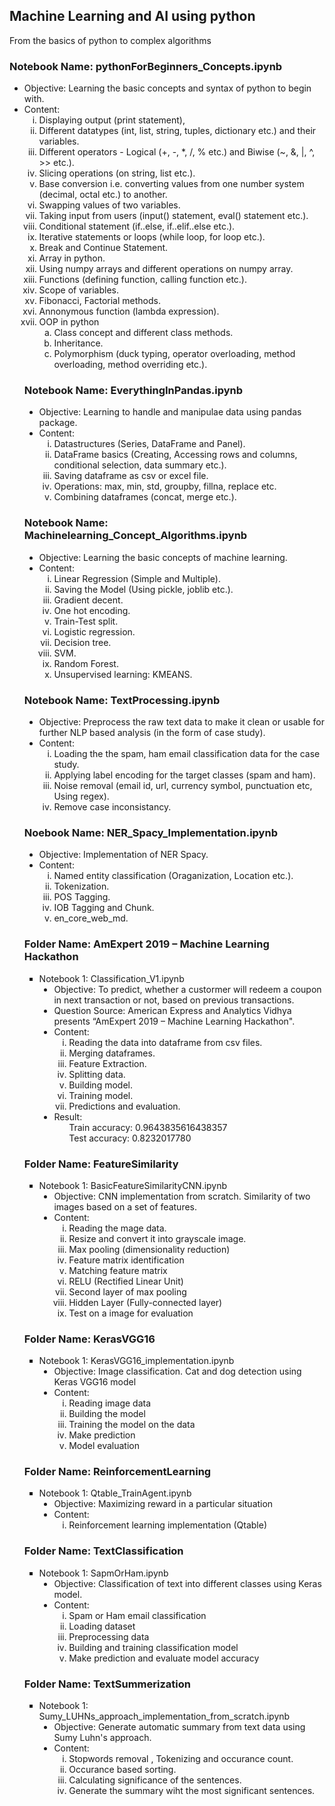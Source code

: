 
## Machine Learning and AI using python

From the basics of python to complex algorithms

### Notebook Name: pythonForBeginners_Concepts.ipynb
  <ul type="disc">
    <li> Objective: Learning the basic concepts and syntax of python to begin with.</li>
    <li> Content:
      <ol type="i">
        <li> Displaying output (print statement), </li>
        <li> Different datatypes (int, list, string, tuples, dictionary etc.) and their variables. </li>
        <li> Different operators - Logical (+, -, *, /, % etc.) and Biwise (~, &, |, ^, >> etc.). </li>
        <li> Slicing operations (on string, list etc.). </li>
        <li> Base conversion i.e. converting values from one number system (decimal, octal etc.) to another. </li>
        <li> Swapping values of two variables. </li>
        <li> Taking input from users (input() statement, eval() statement etc.). </li>
        <li> Conditional statement (if..else, if..elif..else etc.). </li>
        <li> Iterative statements or loops (while loop, for loop etc.). </li>
        <li> Break and Continue Statement. </li>
        <li> Array in python. </li>
        <li> Using numpy arrays and different operations on numpy array. </li> 
        <li> Functions (defining function, calling function etc.). </li>
        <li> Scope of variables. </li>
        <li> Fibonacci, Factorial methods. </li>
        <li> Annonymous function (lambda expression). </li>
        <li> OOP in python 
          <ol type="a">
            <li> Class concept and different class methods. </li>
            <li> Inheritance. </li>
            <li> Polymorphism (duck typing, operator overloading, method overloading, method overriding etc.). </li>
          </ol>
        </li>
      </ol>
    </li>
  </ol>
  
    
                  
### Notebook Name: EverythingInPandas.ipynb
  <ul type="disc">
    <li> Objective: Learning to handle and manipulae data using pandas package. </li>
    <li> Content: 
      <ol type="i">
        <li> Datastructures (Series, DataFrame and Panel). </li>
        <li> DataFrame basics (Creating, Accessing rows and columns, conditional selection, data summary etc.). </li>
        <li> Saving dataframe as csv or excel file. </li>
        <li> Operations: max, min, std, groupby, fillna, replace etc. </li>
        <li> Combining dataframes (concat, merge etc.). </li>
      </ol>
    </li>
  </ul>
           
### Notebook Name: Machinelearning_Concept_Algorithms.ipynb
  <ul type="disc">
    <li> Objective: Learning the basic concepts of machine learning. </li>
    <li> Content: 
      <ol type="i">
        <li> Linear Regression (Simple and Multiple). </li>
        <li> Saving the Model (Using pickle, joblib etc.). </li>
        <li> Gradient decent. </li>
        <li> One hot encoding. </li>
        <li> Train-Test split. </li>
        <li> Logistic regression. </li>
        <li> Decision tree. </li>
        <li> SVM. </li>
        <li> Random Forest. </li>
        <li> Unsupervised learning: KMEANS. </li>
      </ol>
    </li>
  </ul>    
  
### Notebook Name: TextProcessing.ipynb
  <ul type="disc">
    <li> Objective: Preprocess the raw text data to make it clean or usable for further NLP based analysis (in the form of case study). </li>
    <li> Content: 
      <ol type="i">
        <li> Loading the the spam, ham email classification data for the case study. </li>
        <li> Applying label encoding for the target classes (spam and ham). </li>
        <li> Noise removal (email id, url, currency symbol, punctuation etc, Using regex). </li>
        <li> Remove case inconsistancy. </li>
      </ol>
    </li>
  </ul>
             
### Noebook Name: NER_Spacy_Implementation.ipynb
  <ul type="disc">
    <li> Objective: Implementation of NER Spacy. </li>
    <li> Content: 
      <ol type="i">
        <li> Named entity classification (Oraganization, Location etc.). </li>
        <li> Tokenization. </li>
        <li> POS Tagging. </li>
        <li> IOB Tagging and Chunk. </li>
        <li> en_core_web_md. </li>
      </ol>
    </li>
  </ul>
             
### Folder Name: AmExpert 2019 – Machine Learning Hackathon
  <ul type="square">
    <li> Notebook 1: Classification_V1.ipynb
      <ul type="disc">
        <li> Objective: To predict, whether a custormer will redeem a coupon in next transaction or not, based on previous transactions. 
        </li>
        <li> Question Source: American Express and Analytics Vidhya presents “AmExpert 2019 – Machine Learning Hackathon". </li>
        <li> Content: 
          <ol type="i">
            <li> Reading the data into dataframe from csv files. </li>
            <li> Merging dataframes. </li>
            <li> Feature Extraction. </li>
            <li> Splitting data. </li>
            <li> Building model. </li>
            <li> Training model. </li>
            <li> Predictions and evaluation. </li>
          </ol>
        </li>
        <li> Result: 
          <ul type="none">
            <li> Train accuracy: 0.9643835616438357 </li>
            <li> Test accuracy: 0.8232017780 </li>
          </ul>
        </li>
      </ul>
    </li>
  </ul>

### Folder Name: FeatureSimilarity
  <ul type="square">
    <li> Notebook 1: BasicFeatureSimilarityCNN.ipynb
      <ul type="disc">
        <li> Objective: CNN implementation from scratch. Similarity of two images based on a set of features.
        </li>        
        <li> Content: 
          <ol type="i">
            <li> Reading the mage data. </li>
            <li> Resize and convert it into grayscale image. </li>
            <li> Max pooling (dimensionality reduction) </li>
            <li> Feature matrix identification </li>
            <li> Matching feature matrix </li>
            <li> RELU (Rectified Linear Unit) </li>
            <li> Second layer of max pooling </li>
            <li> Hidden Layer (Fully-connected layer) </li>
            <li> Test on a image for evaluation </li>
          </ol>
        </li>        
      </ul>
    </li>
  </ul>
  
### Folder Name: KerasVGG16
  <ul type="square">
    <li> Notebook 1: KerasVGG16_implementation.ipynb
      <ul type="disc">
        <li> Objective: Image classification. Cat and dog detection using Keras VGG16 model
        </li>        
        <li> Content: 
          <ol type="i">
            <li> Reading image data </li>
            <li> Building the model </li>
            <li> Training the model on the data </li>
            <li> Make prediction </li>
            <li> Model evaluation </li>            
          </ol>
        </li>        
      </ul>
    </li>
  </ul>

### Folder Name: ReinforcementLearning
  <ul type="square">
    <li> Notebook 1: Qtable_TrainAgent.ipynb
      <ul type="disc">
        <li> Objective: Maximizing reward in a particular situation
        </li>        
        <li> Content: 
          <ol type="i">
            <li> Reinforcement learning implementation (Qtable) </li>            
          </ol>
        </li>        
      </ul>
    </li>
  </ul>
  
### Folder Name: TextClassification
  <ul type="square">
    <li> Notebook 1: SapmOrHam.ipynb
      <ul type="disc">
        <li> Objective: Classification of text into different classes using Keras model.
        </li>        
        <li> Content: 
          <ol type="i">
            <li> Spam or Ham email classification</li>
            <li> Loading dataset </li>
            <li> Preprocessing data </li>
            <li> Building and training classification model </li>
            <li> Make prediction and evaluate model accuracy </li>            
          </ol>
        </li>        
      </ul>
    </li>
  </ul>
  
  
### Folder Name: TextSummerization
  <ul type="square">
    <li> Notebook 1: Sumy_LUHNs_approach_implementation_from_scratch.ipynb
      <ul type="disc">
        <li> Objective: Generate automatic summary from text data using Sumy Luhn's approach.
        </li>        
        <li> Content: 
          <ol type="i">
            <li> Stopwords removal , Tokenizing and occurance count. </li>
            <li> Occurance based sorting. </li>
            <li> Calculating significance of the sentences. </li>
            <li> Generate the summary wiht the most significant sentences. </li>            
          </ol>
        </li>        
      </ul>
    </li>
  </ul>
